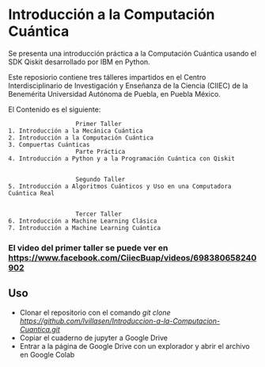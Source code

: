 # Introducción a la Computación Cuántica
Se presenta una introducción práctica a la Computación Cuántica usando el SDK Qiskit desarrollado por IBM en Python. 

Este reposiorio contiene tres tálleres impartidos en el Centro Interdisciplinario de Investigación y Enseñanza de la Ciencia (CIIEC) de la Benemérita Universidad Autónoma de Puebla, en Puebla México.

El Contenido es el siguiente:

                       Primer Taller
    1. Introducción a la Mecánica Cuántica
    2. Introducción a la Computación Cuántica
    3. Compuertas Cuánticas
                       Parte Práctica
    4. Introducción a Python y a la Programación Cuántica con Qiskit
                

                       Segundo Taller
    5. Introducción a Algoritmos Cuánticos y Uso en una Computadora Cuántica Real
                   

                       Tercer Taller
    6. Introducción a Machine Learning Clásica
    7. Introducción a Machine Learning Cuántica

### El video del primer taller se puede ver en https://www.facebook.com/CiiecBuap/videos/698380658240902

## Uso 
- Clonar el repositorio con el comando *git clone https://github.com/lvillasen/Introduccion-a-la-Computacion-Cuantica.git*
- Copiar el cuaderno de jupyter a Google Drive
- Entrar a la página de Google Drive con un explorador y abrir el archivo en Google Colab
